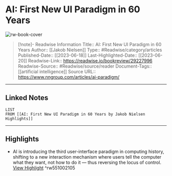 # AI: First New UI Paradigm in 60 Years

![rw-book-cover](https://media.nngroup.com/media/articles/opengraph_images/AI_First_New_UI_Paradigm_1.jpg)
<br>
>[!note]- Readwise Information
>Title:: AI: First New UI Paradigm in 60 Years
>Author:: [[Jakob Nielsen]]
>Type:: #Readwise/category/articles
>Published-Date:: [[2023-06-18]]
>Last-Highlighted-Date:: [[2023-06-20]]
>Readwise-Link:: https://readwise.io/bookreview/29227996
>Readwise-Source:: #Readwise/source/reader
>Document-Tags:: [[artificial intelligence]] 
>Source URL:: https://www.nngroup.com/articles/ai-paradigm/
--- 

## Linked Notes
```dataview
LIST
FROM [[AI: First New UI Paradigm in 60 Years by Jakob Nielsen Highlights]]
```

---

## Highlights
- AI is introducing the third user-interface paradigm in computing history, shifting to a new interaction mechanism where users tell the computer what they want, not how to do it — thus reversing the locus of control. [View Highlight](https://readwise.io/open/551002105) ^rw551002105
